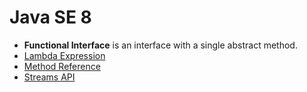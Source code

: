 # Java SE 8
* **Functional Interface** is an interface with a single abstract method.
* [Lambda Expression](https://github.com/shamy1st/lambda-expression)
* [Method Reference](https://github.com/shamy1st/method-reference)
* [Streams API](https://github.com/shamy1st/streams-api)
